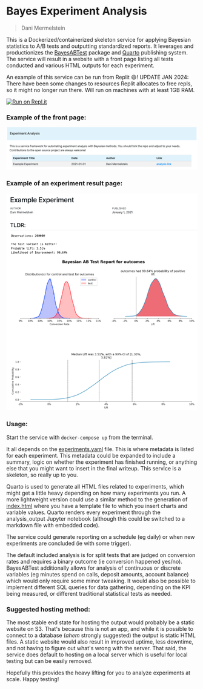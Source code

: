 # Bayes Experiment Analysis

> Dani Mermelstein

This is a Dockerized/containerized skeleton service for applying Bayesian statistics to A/B tests and outputting standardized reports. It leverages and productionizes the [BayesABTest](https://github.com/bakermoran/BayesABTest) package and [Quarto](https://quarto.org/) publishing system. The service will result in a website with a front page listing all tests conducted and various HTML outputs for each experiment.

An example of this service can be run from Replit :smile:! UPDATE JAN 2024: There have been some changes to resources Replit allocates to free repls, so it might no longer run there. Will run on machines with at least 1GB RAM.

[![Run on Repl.it](https://replit.com/badge/github/mermelstein/experiment_analysis)](https://replit.com/@dmermelstein/experimentanalysis?v=1)

### **Example of the front page:**

![service front page](https://github.com/mermelstein/experiment_analysis/blob/main/src/templates/images/index_screenshot.png)

### **Example of an experiment result page:**

![example experiment page](https://github.com/mermelstein/experiment_analysis/blob/main/src/templates/images/experiment_screenshot.png)

### **Usage:**

Start the service with `docker-compose up` from the terminal.

It all depends on the [experiments.yaml](https://github.com/clone-this-repo/experiment_analysis/blob/main/src/experiments.yaml) file. This is where metadata is listed for each experiment. This metadata could be expanded to include a summary, logic on whether the experiment has finished running, or anything else that you might want to insert in the final writeup. This service is a skeleton, so really up to you.

Quarto is used to generate all HTML files related to experiments, which might get a little heavy depending on how many experiments you run. A more lightweight version could use a similar method to the generation of [index.html](https://github.com/mermelstein/experiment_analysis/blob/main/src/templates/index_template.html) where you have a template file to which you insert charts and variable values. Quarto renders every experiment through the analysis_output Jupyter notebook (although this could be switched to a markdown file with embedded code).

The service could generate reporting on a schedule (eg daily) or when new experiments are concluded (ie with some trigger).

The default included analysis is for split tests that are judged on conversion rates and requires a binary outcome (ie conversion happened yes/no). BayesABTest additionally allows for analysis of continuous or discrete variables (eg minutes spend on calls, deposit amounts, account balance) which would only require some minor tweaking. It would also be possible to implement different SQL queries for data gathering, depending on the KPI being measured, or different traditional statistical tests as needed.   

### **Suggested hosting method:**

The most stable end state for hosting the output would probably be a static website on S3. That's because this is not an app, and while it is possible to connect to a database (*ahem* strongly suggested) the output is static HTML files. A static website would also result in improved uptime, less downtime, and not having to figure out what's wrong with the server. That said, the service does default to hosting on a local server which is useful for local testing but can be easily removed. 

Hopefully this provides the heavy lifting for you to analyze experiments at scale. Happy testing!
